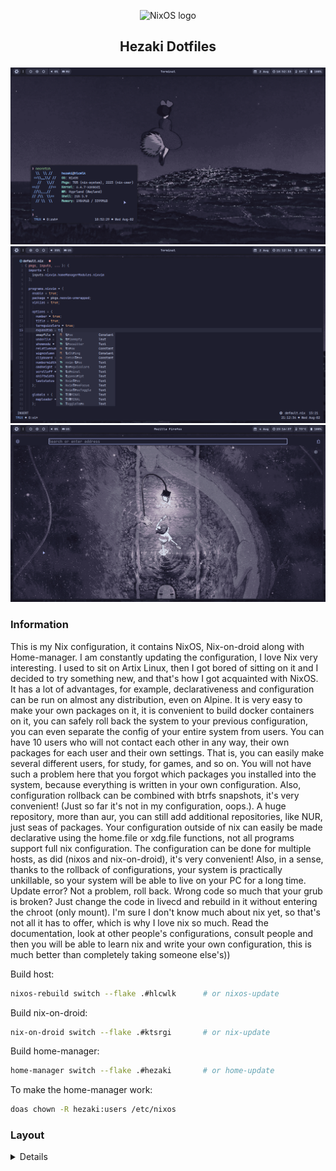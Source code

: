 <p align="center">
  <img src="https://raw.githubusercontent.com/NixOS/nixos-artwork/master/logo/nixos-white.png" width="500px" alt="NixOS logo"/>
</p>

## <p align="center">Hezaki Dotfiles</p>

![Screenshot](./1.png)
![Screenshot](./2.png)
![Screenshot](./3.png)

### Information
This is my Nix configuration, it contains NixOS, Nix-on-droid along with Home-manager. I am constantly updating the configuration, I love Nix very interesting. I used to sit on Artix Linux, then I got bored of sitting on it and I decided to try something new, and that's how I got acquainted with NixOS. It has a lot of advantages, for example, declarativeness and configuration can be run on almost any distribution, even on Alpine. It is very easy to make your own packages on it, it is convenient to build docker containers on it, you can safely roll back the system to your previous configuration, you can even separate the config of your entire system from users. You can have 10 users who will not contact each other in any way, their own packages for each user and their own settings. That is, you can easily make several different users, for study, for games, and so on. You will not have such a problem here that you forgot which packages you installed into the system, because everything is written in your own configuration. Also, configuration rollback can be combined with btrfs snapshots, it's very convenient! (Just so far it's not in my configuration, oops.). A huge repository, more than aur, you can still add additional repositories, like NUR, just seas of packages. Your configuration outside of nix can easily be made declarative using the home.file or xdg.file functions, not all programs support full nix configuration. The configuration can be done for multiple hosts, as did (nixos and nix-on-droid), it's very convenient! Also, in a sense, thanks to the rollback of configurations, your system is practically unkillable, so your system will be able to live on your PC for a long time. Update error? Not a problem, roll back. Wrong code so much that your grub is broken? Just change the code in livecd and rebuild in it without entering the chroot (only mount). I'm sure I don't know much about nix yet, so that's not all it has to offer, which is why I love nix so much. Read the documentation, look at other people's configurations, consult people and then you will be able to learn nix and write your own configuration, this is much better than completely taking someone else's))

Build host:
```bash
nixos-rebuild switch --flake .#hlcwlk      # or nixos-update
```

Build nix-on-droid:
```bash
nix-on-droid switch --flake .#ktsrgi       # or nix-update
```

Build home-manager:
```bash 
home-manager switch --flake .#hezaki       # or home-update
```

To make the home-manager work:
```bash 
doas chown -R hezaki:users /etc/nixos  
``` 

### Layout

<details>
<br>
```bash
Touka
├── flake.lock
├── flake.nix
├── home
│   ├── hezaki
│   │   ├── default.nix
│   │   ├── devlop
│   │   │   ├── C
│   │   │   │   └── default.nix
│   │   │   ├── Java
│   │   │   │   └── default.nix
│   │   │   ├── JavaScript
│   │   │   │   └── default.nix
│   │   │   └── Python
│   │   │       └── default.nix
│   │   ├── programs
│   │   │   ├── cui
│   │   │   │   ├── editors
│   │   │   │   │   └── neovim
│   │   │   │   │       └── default.nix
│   │   │   │   ├── neofetch
│   │   │   │   │   ├── alpine.conf
│   │   │   │   │   ├── arch.conf
│   │   │   │   │   ├── config.conf
│   │   │   │   │   └── default.nix
│   │   │   │   ├── ranger
│   │   │   │   │   ├── config
│   │   │   │   │   │   ├── commands.py
│   │   │   │   │   │   ├── plugins
│   │   │   │   │   │   │   ├── __init__.py
│   │   │   │   │   │   │   ├── __pycache__
│   │   │   │   │   │   │   │   ├── __init__.cpython-310.opt-1.pyc
│   │   │   │   │   │   │   │   └── __init__.cpython-310.pyc
│   │   │   │   │   │   │   └── ranger_devicons
│   │   │   │   │   │   │       ├── CONTRIBUTING.MD
│   │   │   │   │   │   │       ├── devicons.py
│   │   │   │   │   │   │       ├── __init__.py
│   │   │   │   │   │   │       ├── LICENSE
│   │   │   │   │   │   │       ├── LICENSE_NERDFONT
│   │   │   │   │   │   │       ├── __pycache__
│   │   │   │   │   │   │       │   ├── devicons.cpython-310.opt-1.pyc
│   │   │   │   │   │   │       │   ├── devicons.cpython-310.pyc
│   │   │   │   │   │   │       │   ├── __init__.cpython-310.opt-1.pyc
│   │   │   │   │   │   │       │   └── __init__.cpython-310.pyc
│   │   │   │   │   │   │       ├── README.md
│   │   │   │   │   │   │       └── screenshot.png
│   │   │   │   │   │   └── rc.conf
│   │   │   │   │   └── default.nix
│   │   │   │   ├── shell
│   │   │   │   │   ├── default.nix
│   │   │   │   │   └── zsh
│   │   │   │   │       ├── default.nix
│   │   │   │   │       └── local
│   │   │   │   │           └── zsh-auto-notify
│   │   │   │   │               ├── auto-notify.plugin.zsh
│   │   │   │   │               ├── CHANGELOG.md
│   │   │   │   │               ├── img
│   │   │   │   │               │   └── notification-example.png
│   │   │   │   │               ├── ISSUE_TEMPLATE.md
│   │   │   │   │               ├── LICENSE
│   │   │   │   │               ├── README.rst
│   │   │   │   │               └── tests
│   │   │   │   │                   ├── test_auto_notify_format.zunit
│   │   │   │   │                   ├── test_auto_notify_send.zunit
│   │   │   │   │                   ├── test_is_auto_notify_ignored.zunit
│   │   │   │   │                   └── test_plugin.zunit
│   │   │   │   └── tmux
│   │   │   │       ├── default.nix
│   │   │   │       └── local
│   │   │   │           └── mode_indicator.tmux
│   │   │   └── gui
│   │   │       ├── dunst
│   │   │       │   ├── default.nix
│   │   │       │   └── dunstrc
│   │   │       ├── firefox
│   │   │       │   ├── chrome
│   │   │       │   │   ├── bg.png
│   │   │       │   │   ├── userChrome.css
│   │   │       │   │   └── userContent.css
│   │   │       │   └── default.nix
│   │   │       ├── foot
│   │   │       │   └── default.nix
│   │   │       ├── gnome
│   │   │       │   └── default.nix
│   │   │       ├── hyprland
│   │   │       │   ├── autostart.sh
│   │   │       │   ├── binds.conf
│   │   │       │   ├── decoration.conf
│   │   │       │   ├── default.nix
│   │   │       │   ├── hyprland.conf
│   │   │       │   ├── rules.conf
│   │   │       │   └── settings.conf
│   │   │       ├── mpv
│   │   │       │   ├── default.nix
│   │   │       │   └── input.conf
│   │   │       ├── rofi
│   │   │       │   ├── config.rasi
│   │   │       │   ├── default.nix
│   │   │       │   └── themes
│   │   │       │       └── colors.rasi
│   │   │       ├── waybar
│   │   │       │   ├── config.jsonc
│   │   │       │   ├── default.nix
│   │   │       │   └── style.css
│   │   │       └── zathura
│   │   │           ├── default.nix
│   │   │           └── zathurarc
│   │   ├── themes
│   │   │   └── themes.nix
│   │   └── virtualisation
│   │       └── containers
│   │           ├── alpine.nix
│   │           ├── archlinux.nix
│   │           └── default.nix
│   └── misato
│       └── programs
│           ├── neofetch
│           │   ├── alpine.conf
│           │   ├── arch.conf
│           │   ├── config.conf
│           │   └── default.nix
│           ├── ranger
│           │   ├── config
│           │   │   ├── commands.py
│           │   │   ├── plugins
│           │   │   │   ├── __init__.py
│           │   │   │   └── __pycache__
│           │   │   │       ├── __init__.cpython-310.opt-1.pyc
│           │   │   │       └── __init__.cpython-310.pyc
│           │   │   └── rc.conf
│           │   └── default.nix
│           ├── shell
│           │   ├── default.nix
│           │   └── zsh
│           │       └── zsh.nix
│           └── tmux
│               ├── default.nix
│               └── local
│                   └── mode_indicator.tmux
└── hosts
    ├── hlcwlk
    │   ├── default.nix
    │   └── system
    │       ├── enviroment.nix
    │       ├── hardware.nix
    │       ├── nixc.nix
    │       ├── systemd.nix
    │       └── variables.nix
    └── ktsrgi
        └── default.nix

57 directories, 93 files
```

<details>
<br>

### Software
- **Wayland compositor** - [Hyprland](https://hyprland.org/)
- **Bar** - [Waybar](https://github.com/Alexays/Waybar)
- **Browser** - [Firefox](https://www.mozilla.org/)
- **Terminal** - [Foot](https://codeberg.org/dnkl/foot)
- **Editor** - [Neovim](https://neovim.io/)
- **Shell** - [Zsh](https://www.zsh.org/)
- **Notifications** - [Dunst](https://github.com/dunst-project/dunst)
- **Launcher** - [Rofi](https://github.com/lbonn/rofi)
- **Wallpaper** - `.github/wallpaper.png`

### Plans
1. - [x] Add a new host for ARM.
1. - [x] Update hyprland config.
1. - [ ] Install nix-colors. :)
1. - [ ] Make btrfs snapshots.
1. - [ ] Make btrfs snapshots.

### Thanks 
- [Thank you for your help <3](https://codeberg.org/ghosty)
- [Beautiful neovim configuration](https://github.com/Manas140/Conscious/tree/main)
